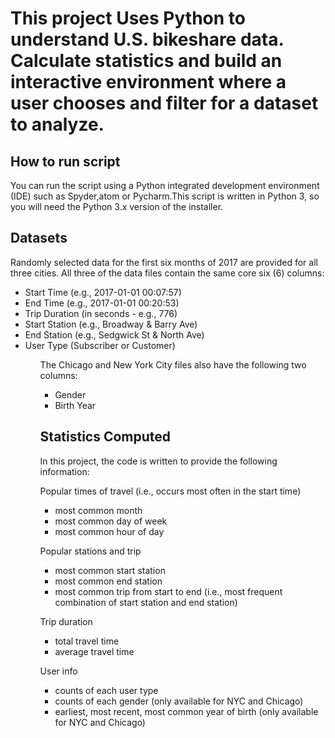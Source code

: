 
<h1>This project Uses Python to understand U.S. bikeshare data. Calculate statistics and build an interactive environment where a user chooses and filter for a dataset to analyze.</h1>


<h2>How to run script</h2>
You can run the script using a Python integrated development environment (IDE) such as Spyder,atom or Pycharm.This script is written in Python 3, so you will need the Python 3.x version of the installer.

<h2>Datasets</h2>
Randomly selected data for the first six months of 2017 are provided for all three cities. All three of the data files contain the same core six (6) columns:

<ul>
<li>Start Time (e.g., 2017-01-01 00:07:57)</li>
<li>End Time (e.g., 2017-01-01 00:20:53)</li>
<li>Trip Duration (in seconds - e.g., 776)</li>
<li>Start Station (e.g., Broadway & Barry Ave)</li>
<li>End Station (e.g., Sedgwick St & North Ave)</li>
<li>User Type (Subscriber or Customer)</li>
<ul>

<p>The Chicago and New York City files also have the following two columns:</p>

<ul>
<li>Gender</li>
<li>Birth Year</li>
</ul>

<h2>Statistics Computed</h2>
In this project, the code is written to provide the following information:

<p>Popular times of travel (i.e., occurs most often in the start time)</p>

<ul>
<li>most common month</li>
<li>most common day of week</li>
<li>most common hour of day</li>
</ul>

<p>Popular stations and trip</p>
<ul>
<li>most common start station</li>
<li>most common end station</li>
<li>most common trip from start to end (i.e., most frequent combination of start station and end station)</li>
</ul>

<p>Trip duration</p>
<ul>
<li>total travel time</li>
<li>average travel time</li>
</ul>

<p>User info</p>
<ul>
<li>counts of each user type</li>
<li>counts of each gender (only available for NYC and Chicago)</li>
<li>earliest, most recent, most common year of birth (only available for NYC and Chicago)</li>
</ul>